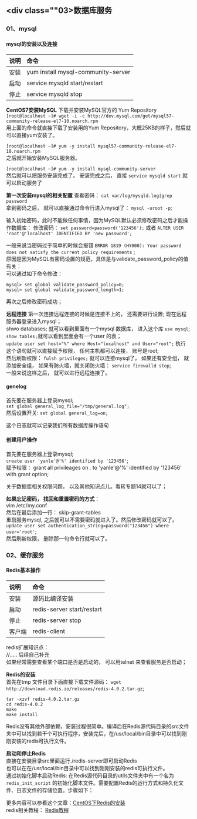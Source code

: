 ## <div class=""03>数据库服务</div>

### <div class="03-01">01、mysql</div>

#### mysql的安装以及连接

说明 | 命令
:-|:-
安装 | yum install mysql-community-server
启动 | service mysqld start/restart
停止 | service mysqld stop

**CentOS7安装MySQL**
下载并安装MySQL官方的 Yum Repository                            
`[root@localhost ~]# wget -i -c http://dev.mysql.com/get/mysql57-community-release-el7-10.noarch.rpm`                               
用上面的命令就直接下载了安装用的Yum Repository，大概25KB的样子，然后就可以直接yum安装了。

`[root@localhost ~]# yum -y install mysql57-community-release-el7-10.noarch.rpm`                                
 之后就开始安装MySQL服务器。                               
 
`[root@localhost ~]# yum -y install mysql-community-server`                                        
然后就可以把服务安装完成了。
安装完成之后， 直接 `service mysqld start` 就可以启动服务了

**第一次安装mysql的相关配置**
查看密码： `cat var/log/mysqld.log|grep password`                                
拿到密码之后， 就可以直接通过命令行进入mysql了： `mysql -uroot -p`;

输入初始密码，此时不能做任何事情，因为MySQL默认必须修改密码之后才能操作数据库：
修改密码： `set password=password('123456');` 或者 `ALTER USER 'root'@'localhost' IDENTIFIED BY 'new password';`
                           
一般来说当密码过于简单的时候会报错 `ERROR 1819 (HY000): Your password does not satisfy the current policy requirements` ;                                
原因是因为MySQL有密码设置的规范，具体是与validate_password_policy的值有关：                        
可以通过如下命令修改：
```
mysql> set global validate_password_policy=0;
mysql> set global validate_password_length=1;
```
再次之后修改密码成功；


**远程连接**
第一次连接远程连接的时候是连接不上的， 还需要进行设置;
现在远程服务器登录进入mysql；                               
shwo databases; 就可以看到里面有一个mysql 数据库， 进入这个库 `use mysql`; `show tables;`就可以看到里面会有一个user 的表；                               
`update user set host="%" where Host="localhost" and User="root";` 执行这个语句就可以直接赋予权限， 任何主机都可以连接， 账号是root;                     
然后刷新权限： `fulsh privileges;` 就可以连接mysql了， 如果还有安全组， 就添加安全组， 如果有防火墙，就关闭防火墙： `service firewalld stop`;                                  
一般来说这样之后， 就可以进行远程连接了。


#### genelog
首先要在服务器上登录mysql;                                
`set global general_log_file="/tmp/general.log";`                             
然后设置开关: `set global general_log=on;`                                        

这个日志就可以记录我们所有数据库操作语句


#### 创建用户操作
首先要在服务器上登录mysql;                                    
`create user 'yanle'@'%' identified by '123456'`;  
赋予权限： grant all privileages on *.* to 'yanle'@'%' identified by '123456' with grant option;                     

关于数据库相关权限问题， 以及其他知识点儿。看转专题14就可以了；

**如果忘记密码， 找回和重置密码的方式**：                                     
vim /etc/my.conf                        
然后在最后添加一行： skip-grant-tables                    
重启服务mysql, 之后就可以不需要密码就进入了。然后修改密码就可以了。
`update user set authentication_string=password("123456") where user='root'`;                                   
然后刷新权限， 删除那一句命令行就可以了。



### <div id="class03-02">02、缓存服务</div>
#### Redis基本操作                                                       

说明 | 命令
:-|:-
安装 | 源码比编译安装
启动 | redis-server start/restart
停止 | redis-server stop
客户端 | redis-client

redis扩展知识点：                                                                       
//..... 后续自己补充                              
如果经常需要查看某个端口是否是启动的， 可以用telnet 来查看服务是否启动；


**Redis的安装**                                                    
首先在tmp 文件目录下面直接下载文件源码： `wget http://download.redis.io/releases/redis-4.0.2.tar.gz`;                                     
```
tar -xzvf redis-4.0.2.tar.gz
cd redis-4.0.2
make
make install
```
Redis没有其他外部依赖，安装过程很简单。编译后在Redis源代码目录的src文件夹中可以找到若干个可执行程序，安装完后，在/usr/local/bin目录中可以找到刚刚安装的redis可执行文件。

**启动和停止Redis**                                                                          
直接在安装目录src里面运行./redis-server即可启动Redis                           
也可以在在/usr/local/bin目录中可以找到刚刚安装的redis可执行文件。                                                  
通过初始化脚本启动Redis: 
在Redis源代码目录的utils文件夹中有一个名为 `redis_init_script` 的初始化脚本文件。需要配置Redis的运行方式和持久化文件、日志文件的存储位置。步骤如下：


更多内容可以参看这个文章：[CentOS下Redis的安装](https://www.cnblogs.com/renzhicai/p/7773080.html)                                
redis相关教程： [Redis教程](http://www.runoob.com/redis/redis-tutorial.html)

